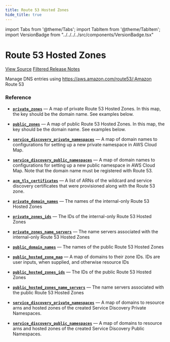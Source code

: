 ```yaml
---
title: Route 53 Hosted Zones
hide_title: true
---
```


import Tabs from '@theme/Tabs';
import TabItem from '@theme/TabItem';
import VersionBadge from "../../../../src/components/VersionBadge.tsx"

<VersionBadge version="0.74.0"/>

# Route 53 Hosted Zones

<a href="https://github.com/gruntwork-io/terraform-aws-service-catalog/tree/master/modules/networking/route53" className="link-button">View Source</a>
<a href="https://github.com/gruntwork-io/terraform-aws-service-catalog/releases?q=networking/route53" className="link-button" title="Release notes for only the service catalog versions which impacted this service.">Filtered Release Notes</a>

Manage DNS entries using https://aws.amazon.com/route53/:Amazon Route 53

### Reference

<Tabs>
<TabItem value="inputs" label="Inputs" default>

<a name="private_zones" className="snap-top"></a>

* [**`private_zones`**](#private_zones) &mdash; A map of private Route 53 Hosted Zones. In this map, the key should be the domain name. See examples below.

<a name="public_zones" className="snap-top"></a>

* [**`public_zones`**](#public_zones) &mdash; A map of public Route 53 Hosted Zones. In this map, the key should be the domain name. See examples below.

<a name="service_discovery_private_namespaces" className="snap-top"></a>

* [**`service_discovery_private_namespaces`**](#service_discovery_private_namespaces) &mdash; A map of domain names to configurations for setting up a new private namespace in AWS Cloud Map.

<a name="service_discovery_public_namespaces" className="snap-top"></a>

* [**`service_discovery_public_namespaces`**](#service_discovery_public_namespaces) &mdash; A map of domain names to configurations for setting up a new public namespace in AWS Cloud Map. Note that the domain name must be registered with Route 53.

</TabItem>
<TabItem value="outputs" label="Outputs">

<a name="acm_tls_certificates" className="snap-top"></a>

* [**`acm_tls_certificates`**](#acm_tls_certificates) &mdash; A list of ARNs of the wildcard and service discovery certificates that were provisioned along with the Route 53 zone.

<a name="private_domain_names" className="snap-top"></a>

* [**`private_domain_names`**](#private_domain_names) &mdash; The names of the internal-only Route 53 Hosted Zones

<a name="private_zones_ids" className="snap-top"></a>

* [**`private_zones_ids`**](#private_zones_ids) &mdash; The IDs of the internal-only Route 53 Hosted Zones

<a name="private_zones_name_servers" className="snap-top"></a>

* [**`private_zones_name_servers`**](#private_zones_name_servers) &mdash; The name servers associated with the internal-only Route 53 Hosted Zones

<a name="public_domain_names" className="snap-top"></a>

* [**`public_domain_names`**](#public_domain_names) &mdash; The names of the public Route 53 Hosted Zones

<a name="public_hosted_zone_map" className="snap-top"></a>

* [**`public_hosted_zone_map`**](#public_hosted_zone_map) &mdash; A map of domains to their zone IDs. IDs are user inputs, when supplied, and otherwise resource IDs

<a name="public_hosted_zones_ids" className="snap-top"></a>

* [**`public_hosted_zones_ids`**](#public_hosted_zones_ids) &mdash; The IDs of the public Route 53 Hosted Zones

<a name="public_hosted_zones_name_servers" className="snap-top"></a>

* [**`public_hosted_zones_name_servers`**](#public_hosted_zones_name_servers) &mdash; The name servers associated with the public Route 53 Hosted Zones

<a name="service_discovery_private_namespaces" className="snap-top"></a>

* [**`service_discovery_private_namespaces`**](#service_discovery_private_namespaces) &mdash; A map of domains to resource arns and hosted zones of the created Service Discovery Private Namespaces.

<a name="service_discovery_public_namespaces" className="snap-top"></a>

* [**`service_discovery_public_namespaces`**](#service_discovery_public_namespaces) &mdash; A map of domains to resource arns and hosted zones of the created Service Discovery Public Namespaces.

</TabItem>
</Tabs>


<!-- ##DOCS-SOURCER-START
{"sourcePlugin":"service-catalog-api","hash":"820bddfdb4a2c92cfc1082f0615789d1"}
##DOCS-SOURCER-END -->
